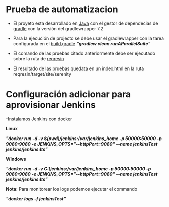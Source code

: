 
# Prueba de automatizacion

- El proyeto esta desarrollado en [Java](https://www.java.com/es/download/) con el gestor de dependecias de [gradle](https://gradle.org/install/) con la versión del gradlewrapper 7.2
- Para la ejecución de projecto se debe usar el gradlewrapper con la tarea configurada en el [build.gradle](https://github.com/saidaugustohb/technicaltest/blob/master/reqresin/build.gradle) ***"gradlew clean runAParallelSuite"***
- El comando  de las pruebas citado anteriormente debe ser ejecutado sobre la ruta de [reqresin](https://github.com/saidaugustohb/technicaltest/tree/master/reqresin) 

- El resultado de las pruebas quedata en un index.html en la ruta reqresin/target/site/serenity


# Configuración adicionar para aprovisionar Jenkins
-Instalamos Jenkins con docker

**Linux**

***"docker run -d -v $(pwd)/jenkins:/var/jenkins_home -p 50000:50000 -p 9080:9080 -e JENKINS_OPTS="--httpPort=9080" --name jenkinsTest jenkins/jenkins:lts"***

**Windows**

***"docker run -d -v C:\jenkins:/var/jenkins_home -p 50000:50000 -p 9080:9080 -e JENKINS_OPTS="--httpPort=9080" --name jenkinsTest jenkins/jenkins:lts"***

**Nota:** Para monitorear los logs podemos ejecutar el commando

***"docker logs -f jenkinsTest"***